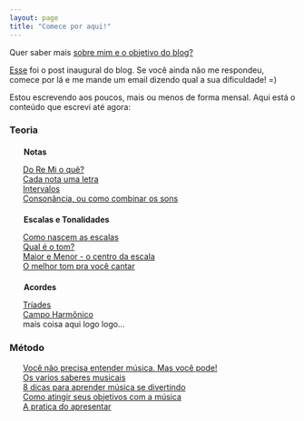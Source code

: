 ```yaml
---
layout: page
title: "Comece por aqui!"
---
```


<style type="text/css" media="screen">
  li {
     list-style-type: none;
  }
  h4 {
    margin:20px 0 10px 25px;
  }
</style>

Quer saber mais [sobre mim e o objetivo do blog?](about.html)

[Esse](2013-01-15-qual-e-a-sua-dificuldade-em-aprender-musica.html) foi o post inaugural do blog. Se você ainda não me respondeu, comece por lá e me mande um email dizendo qual a sua dificuldade! =)

Estou escrevendo aos poucos, mais ou menos de forma mensal. Aqui está o conteúdo que escrevi até agora:


### Teoria

#### Notas
* [Do Re Mi o quê?](2013-02-18-do-re-mi-o-que.html)
* [Cada nota uma letra](2013-02-26-cada-nota-uma-letra.html)
* [Intervalos](2013-05-16-Intervalos.html)
* [Consonância, ou como combinar os sons](2014-01-11-consonancia-como-combinar-os-sons.html)
    
#### Escalas e Tonalidades
* [Como nascem as escalas](2013-03-07-como-nascem-as-escalas.html)
* [Qual é o tom?](2013-03-17-qual-e-o-tom.html)
* [Maior e Menor - o centro da escala](2013-04-01-maior-menor-o-centro-da-escala.html)
* [O melhor tom pra você cantar](2013-04-07-o-melhor-tom.html)
    
#### Acordes
* [Tríades](2014-05-11-formacao-de-acordes.html)
* [Campo Harmônico](2014/07/10/campo_harmonico.html)
* mais coisa aqui logo logo...


### Método
* [Você não precisa entender música. Mas você pode!](2013-01-29-voce-nao-precisa-entender-musica-mas-voce-pode.html)
* [Os varios saberes musicais](2013-02-04-os-varios-saberes-musicais.html)
* [8 dicas para aprender música se divertindo](2013-04-27-8-dicas-para-aprender-musica-se-divertindo.html)
* [Como atingir seus objetivos com a música](2013-07-21-como-atingir-seus-objetivos-com-a-musica.html)
* [A pratica do apresentar](2014-06-01-a-pratica-do-apresentar.html)













